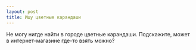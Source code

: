 ```yaml
---
layout: post 
title: Ищу цветные карандаши 
--- 
```

Не могу нигде найти в городе цветные карандаши. Подскажите, может в интернет-магазине где-то взять можно?